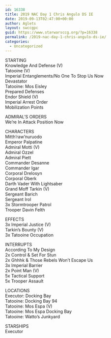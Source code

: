 ```yaml
---
id: 16338
title: 2019 NAC Day 1 Chris Angulo DS IE
date: 2019-09-13T02:47:00+00:00
author: Aglets
layout: swccgpc
guid: https://www.starwarsccg.org/?p=16338
permalink: /2019-nac-day-1-chris-angulo-ds-ie/
categories:
  - Uncategorized
---
```

STARTING  
Knowledge And Defense (V)  
Tatooine (V)  
Imperial Entanglements/No One To Stop Us Now  
Devastator  
Tatooine: Mos Eisley  
Prepared Defenses  
Endor Shield (V)  
Imperial Arrest Order  
Mobilization Points

ADMIRAL’S ORDERS  
We&#8217;re In Attack Position Now

CHARACTERS  
Mitth&#8217;raw&#8217;nuruodo  
Emperor Palpatine  
Admiral Motti (V)  
Admiral Ozzel  
Admiral Piett  
Commander Desanne  
Commander Igar  
Corporal Drelosyn  
Corporal Oberk  
Darth Vader With Lightsaber  
Grand Moff Tarkin (V)  
Sergeant Barich  
Sergeant Irol  
3x Stormtrooper Patrol  
Trooper Davin Felth

EFFECTS  
3x Imperial Justice (V)  
Tarkin&#8217;s Bounty (V)  
3x Tatooine Occupation

INTERRUPTS  
According To My Design  
2x Control & Set For Stun  
2x Ghhhk & Those Rebels Won&#8217;t Escape Us  
3x Imperial Barrier  
2x Point Man (V)  
5x Tactical Support  
5x Trooper Assault

LOCATIONS  
Executor: Docking Bay  
Tatooine: Docking Bay 94  
Tatooine: Mos Espa (V)  
Tatooine: Mos Espa Docking Bay  
Tatooine: Watto&#8217;s Junkyard

STARSHIPS  
Executor